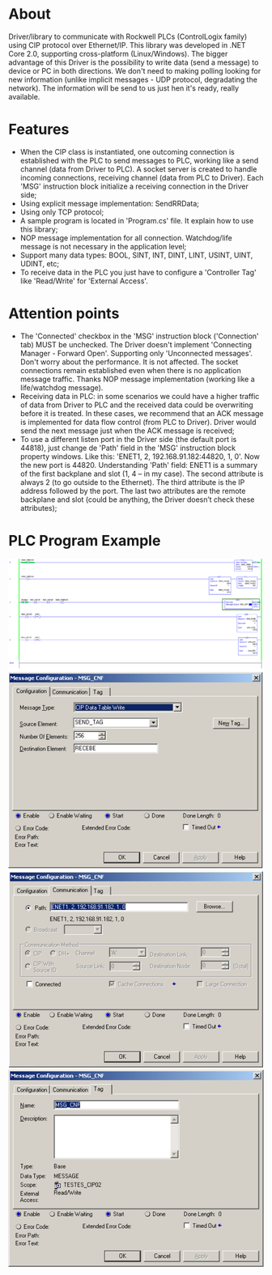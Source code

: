 # About
Driver/library to communicate with Rockwell PLCs (ControlLogix family) using CIP protocol over Ethernet/IP. This library was developed in .NET Core 2.0, supporting cross-platform (Linux/Windows).
The bigger advantage of this Driver is the possibility to write data (send a message) to device or PC in both directions. We don't need to making polling looking for new information (unlike implicit messages - UDP protocol,
degradating the network). The information will be send to us just hen it's ready, really available.

# Features
- When the CIP class is instantiated, one outcoming connection is established with the PLC to send messages to PLC, working like a send channel (data from Driver to PLC). A socket server is created to handle incoming connections, receiving channel (data from PLC to Driver). Each 'MSG' instruction block initialize a receiving connection in the Driver side;
- Using explicit message implementation: SendRRData;
- Using only TCP protocol;
- A sample program is located in 'Program.cs' file. It explain how to use this library;
- NOP message implementation for all connection. Watchdog/life message is not necessary in the application level;
- Support many data types: BOOL, SINT, INT, DINT, LINT, USINT, UINT, UDINT, etc;
- To receive data in the PLC you just have to configure a 'Controller Tag' like 'Read/Write' for 'External Access'.

# Attention points
- The 'Connected' checkbox in the 'MSG' instruction block ('Connection' tab) MUST be unchecked. The Driver doesn't implement 'Connecting Manager - Forward Open'. Supporting only 'Unconnected messages'. Don't worry about the performance. It is not affected. The socket connections remain established even when there is no application message traffic. Thanks NOP message implementation (working like a life/watchdog message).
- Receiving data in PLC: in some scenarios we could have a higher traffic of data from Driver to PLC and the received data could be overwriting before it is treated. In these cases, we recommend that an ACK message is implemented for data flow control (from PLC to Driver). Driver would send the next message just when the ACK message is received;
- To use a different listen port in the Driver side (the default port is 44818), just change de 'Path' field in the 'MSG' instruction block property windows. Like this: 'ENET1, 2, 192.168.91.182:44820, 1, 0'. Now the new port is 44820. Understanding 'Path' field: ENET1 is a summary of the first backplane and slot (1, 4 – in my case). The second attribute is always 2 (to go outside to the Ethernet). The third attribute is the IP address followed by the port. The last two attributes are the remote backplane and slot (could be anything, the Driver doesn’t check these attributes);

# PLC Program Example
![Alt text](plc_program_1.PNG)
![Alt text](plc_program_2.PNG)
![Alt text](plc_program_3.PNG)
![Alt text](plc_program_4.PNG)
